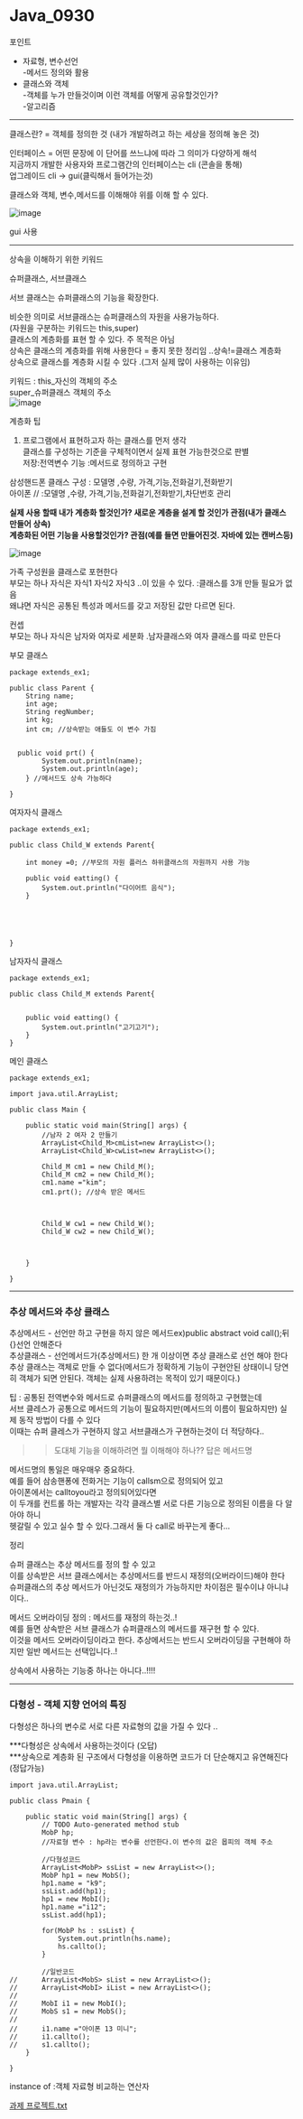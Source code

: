 # Java_0930  
  
  
  
  
  
  
포인트  
- 자료형, 변수선언  
-메서드 정의와 활용  
- 클래스와 객체  
-객체를 누가 만들것이며 이런 객체를 어떻게 공유할것인가?  
-알고리즘  
  
  
  
----------------------------  
  
  
클래스란? = 객체를 정의한 것 (내가 개발하려고 하는 세상을 정의해 놓은 것)  
  
인터페이스 = 어떤 문장에 이 단어를 쓰느냐에 따라 그 의미가 다양하게 해석  
지금까지 개발한 사용자와 프로그램간의 인터페이스는 cli (콘솔을 통해)  
업그레이드 cli -> gui(클릭해서 들어가는것)  
  
클래스와 객체, 변수,메서드를 이해해야 위를 이해 할 수 있다.  
  
![image](https://user-images.githubusercontent.com/80766275/193166698-6b1c06bb-bad8-450c-8d32-6d11063fd199.png)
  
gui 사용  
  
-------------------------------------------
상속을 이해하기 위한 키워드  
  
슈퍼클래스, 서브클래스  
  
서브 클래스는 슈퍼클래스의 기능을 확장한다.  
  
비슷한 의미로 서브클래스는 슈퍼클래스의 자원을 사용가능하다.  
(자원을 구분하는 키워드는 this,super)  
클래스의 계층화를 표현 할 수 있다. 주 목적은 아님  
상속은 클래스의 계층화를 위해 사용한다 = 좋지 못한 정리임 ..상속!=클래스 계층화    
상속으로 클래스를 계층화 시킬 수 있다 .(그저 실제 많이 사용하는 이유임)  
  
키워드 : this_자신의 객체의 주소  
	super_슈퍼클래스 객체의 주소  
![image](https://user-images.githubusercontent.com/80766275/193181474-833330aa-9206-493c-aebc-2399b9d3077f.png)

  
  
  
  
계층화 팁  
1. 프로그램에서 표현하고자 하는 클래스를 먼저 생각  
클래스를 구성하는 기준을 구체적이면서 실제 표현 가능한것으로 판별  
저장:전역변수  기능 :메서드로 정의하고 구현  
  
  
삼성핸드폰 클래스 구성 : 모델명 ,수량, 가격,기능,전화걸기,전화받기  
아이폰 // :모델명 ,수량, 가격,기능,전화걸기,전화받기,차단번호 관리  
  
  
  
  
**실제 사용 할때 내가 계층화 할것인가? 새로운 계층을 설계 할 것인가 관점(내가 클래스 만들어 상속)    
계층화된 어떤 기능을 사용할것인가? 관점(예를 들면 만들어진것. 자바에 있는 캔버스등)**  
  
  
  
  
![image](https://user-images.githubusercontent.com/80766275/193170444-1df16a01-c7ab-4fb2-a1bf-ecb885b451f6.png)

  
  

  
가족 구성원을 클래스로 포현한다  
부모는 하나 자식은 자식1 자식2 자식3  ..이 있을 수 있다. :클래스를 3개 만들 필요가 없음  
왜냐면 자식은 공통된 특성과 메서드를 갖고 저장된 값만 다르면 된다.  
  
컨셉  
부모는 하나 자식은 남자와 여자로 세분화 .남자클래스와 여자 클래스를 따로 만든다  
  
  
부모 클래스  
```
package extends_ex1;

public class Parent {
	String name;
	int age;
	String regNumber;
	int kg;
	int cm; //상속받는 애들도 이 변수 가짐  
    
    
  public void prt() {
		System.out.println(name);
		System.out.println(age);
	} //메서드도 상속 가능하다   
  
}
```  
  
여자자식 클래스  
```
package extends_ex1;

public class Child_W extends Parent{
	
	int money =0; //부모의 자원 플러스 하위클래스의 자원까지 사용 가능
	
	public void eatting() {
		System.out.println("다이어트 음식");
	}
	
	
	
	
	
}
```  
  
남자자식 클래스  
```
package extends_ex1;

public class Child_M extends Parent{
	 
	
	public void eatting() {
		System.out.println("고기고기");
	}
}
```  
  
메인 클래스  
```
package extends_ex1;

import java.util.ArrayList;

public class Main {

	public static void main(String[] args) {
		//남자 2 여자 2 만들기  
		ArrayList<Child_M>cmList=new ArrayList<>();
		ArrayList<Child_W>cwList=new ArrayList<>();
		
		Child_M cm1 = new Child_M();
		Child_M cm2 = new Child_M();
		cm1.name ="kim";
		cm1.prt(); //상속 받은 메서드  
    
    
    
		Child_W cw1 = new Child_W();
		Child_W cw2 = new Child_W();
	


	}

}
```  
  
  
  
-----------------------
  
  
  
  
### 추상 메서드와 추상 클래스  
  
  
추상메서드 - 선언만 하고 구현을 하지 않은 메서드ex)public abstract void call();뒤{}선언 안해준다    
추상클래스 - 선언메서드가(추상메서드) 한 개 이상이면 추상 클래스로 선언 해야 한다  
추상 클래스는 객체로 만들 수 없다(메서드가 정확하게 기능이 구현안된 상태이니 당연히 객체가 되면 안된다. 객체는 실제 사용하려는 목적이 있기 때문이다.)  
  
팁 : 공통된 전역변수와 메서드로 슈퍼클래스의 메서드를 정의하고 구현했는데  
서브 클레스가 공통으로 메서드의 기능이 필요하지만(메서드의 이름이 필요하지만) 실제 동작 방법이 다를 수 있다  
이때는 슈퍼 클레스가 구현하지 않고 서브클래스가 구현하는것이 더 적당하다..  
  
>> 도대체 기능을 이해하려면 뭘 이해해야 하나?? 답은 메서드명  
  
  
메서드명의 통일은 매우매우 중요하다.  
예를 들어 삼송핸퐁에 전화거는 기능이 callsm으로 정의되어 있고  
아이폰에서는 calltoyou라고 정의되어있다면  
이 두개를 컨트롤 하는 개발자는 각각 클래스별 서로 다른 기능으로 정의된 이름을 다 알아야 하니  
헷갈릴 수 있고 실수 할 수 있다.그래서 둘 다 call로 바꾸는게 좋다...  
  
  
  
  
  
정리  
  
슈퍼 클래스는 추상 메서드를 정의 할 수 있고  
이를 상속받은 서브 클래스에서는 추상메서드를 반드시 재정의(오버라이드)해야 한다  
슈퍼클래스의 추상 메서드가 아닌것도 재정의가 가능하지만 차이점은 필수이냐 아니냐이다..  
  
  
  
메서드 오버라이딩 정의 : 메서드를 재정의 하는것..!  
예를 들면 상속받은 서브 클래스가 슈퍼클래스의 메서드를 재구현 할 수 있다.  
이것을 메서드 오버라이딩이라고 한다. 추상메서드는 반드시 오버라이딩을 구현해야 하지만 일반 메서드는 선택입니다..!  
  
상속에서 사용하는 기능중 하나는 아니다..!!!!  
  
  
  
  
 ----------------------------------------  
   
   
   
 ### 다형성 - 객체 지향 언어의 특징  
 다형성은 하나의 변수로 서로 다른 자료형의 값을 가질 수 있다 ..
  
  
***다형성은 상속에서 사용하는것이다 (오답)  
***상속으로 계층화 된 구조에서 다형성을 이용하면 코드가 더 단순해지고 유연해진다 (정답가능)  
  
  
  
  
```
import java.util.ArrayList;

public class Pmain {

	public static void main(String[] args) {
		// TODO Auto-generated method stub
		MobP hp;
		//자료형 변수 : hp라는 변수를 선언한다.이 변수의 값은 몹피의 객체 주소  
		
		//다형성코드
		ArrayList<MobP> ssList = new ArrayList<>();
		MobP hp1 = new MobS();
		hp1.name = "k9";
		ssList.add(hp1);
		hp1 = new MobI();
		hp1.name ="i12";
		ssList.add(hp1);
		
		for(MobP hs : ssList) {
			System.out.println(hs.name);
			hs.callto();
		}
		
		//일반코드
//		ArrayList<MobS> sList = new ArrayList<>();
//		ArrayList<MobI> iList = new ArrayList<>();
//
//		MobI i1 = new MobI();
//		MobS s1 = new MobS();
//		
//		i1.name ="아이폰 13 미니";
//		i1.callto();
//		s1.callto();
	}

}
```  
  
  
  
  
  
instance of :객체 자료형 비교하는 연산자  
  
  
  
  
  [과제 프로젝트.txt](https://github.com/young-ha713/Java_0930/files/9682289/default.txt)

  
  
  

  
  
  
